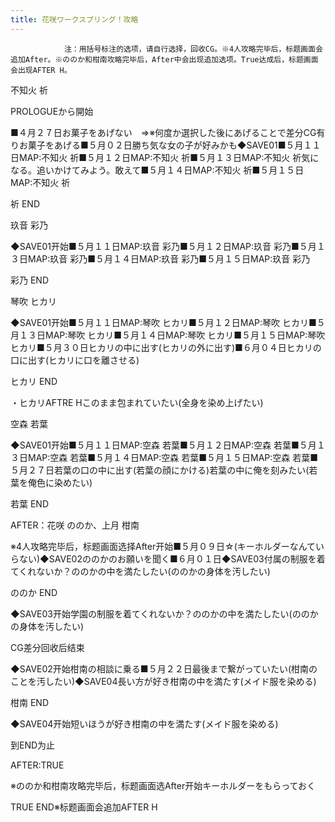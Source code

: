 ```yaml
---
title: 花咲ワークスプリング！攻略
---
```


                注：用括号标注的选项，请自行选择，回收CG。※4人攻略完毕后，标题画面会追加After。※ののか和柑南攻略完毕后，After中会出现追加选项。True达成后，标题画面会出现AFTER H。

不知火 祈

PROLOGUEから開始

■４月２７日お菓子をあげない　⇒※何度か選択した後にあげることで差分CG有りお菓子をあげる■５月０２日勝ち気な女の子が好みかも◆SAVE01■５月１１日MAP:不知火 祈■５月１２日MAP:不知火 祈■５月１３日MAP:不知火 祈気になる。追いかけてみよう。敢えて■５月１４日MAP:不知火 祈■５月１５日MAP:不知火 祈

祈 END

玖音 彩乃

◆SAVE01开始■５月１１日MAP:玖音 彩乃■５月１２日MAP:玖音 彩乃■５月１３日MAP:玖音 彩乃■５月１４日MAP:玖音 彩乃■５月１５日MAP:玖音 彩乃

彩乃 END

琴吹 ヒカリ

◆SAVE01开始■５月１１日MAP:琴吹 ヒカリ■５月１２日MAP:琴吹 ヒカリ■５月１３日MAP:琴吹 ヒカリ■５月１４日MAP:琴吹 ヒカリ■５月１５日MAP:琴吹 ヒカリ■５月３０日ヒカリの中に出す(ヒカリの外に出す)■６月０４日ヒカリの口に出す(ヒカリに口を離させる)

ヒカリ END

・ヒカリAFTRE Hこのまま包まれていたい(全身を染め上げたい)

空森 若葉

◆SAVE01开始■５月１１日MAP:空森 若葉■５月１２日MAP:空森 若葉■５月１３日MAP:空森 若葉■５月１４日MAP:空森 若葉■５月１５日MAP:空森 若葉■５月２７日若葉の口の中に出す(若葉の顔にかける)若葉の中に俺を刻みたい(若葉を俺色に染めたい)

若葉 END

AFTER：花咲 ののか、上月 柑南

※4人攻略完毕后，标题画面选择After开始■５月０９日☆(キーホルダーなんていらない)◆SAVE02ののかのお願いを聞く■６月０１日◆SAVE03付属の制服を着てくれないか？ののかの中を満たしたい(ののかの身体を汚したい)

ののか END

◆SAVE03开始学園の制服を着てくれないか？ののかの中を満たしたい(ののかの身体を汚したい)

CG差分回收后结束

◆SAVE02开始柑南の相談に乗る■５月２２日最後まで繋がっていたい(柑南のことを汚したい)◆SAVE04長い方が好き柑南の中を満たす(メイド服を染める)

柑南 END

◆SAVE04开始短いほうが好き柑南の中を満たす(メイド服を染める)

到END为止

AFTER:TRUE

※ののか和柑南攻略完毕后，标题画面选After开始キーホルダーをもらっておく

TRUE END※标题画面会追加AFTER H
              

